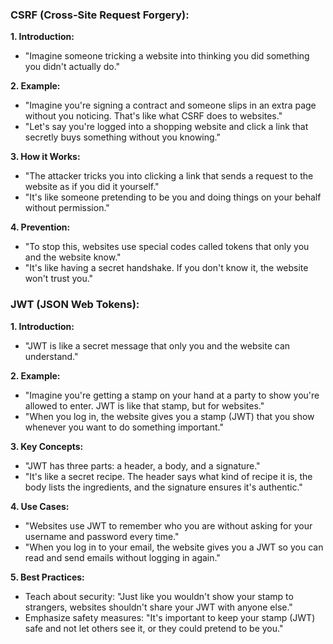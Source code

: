### CSRF (Cross-Site Request Forgery):

**1. Introduction:**
   -  "Imagine someone tricking a website into thinking you did something you didn't actually do."

**2. Example:**
   -  "Imagine you're signing a contract and someone slips in an extra page without you noticing. That's like what CSRF does to websites."
   -  "Let's say you're logged into a shopping website and click a link that secretly buys something without you knowing."

**3. How it Works:**
   -  "The attacker tricks you into clicking a link that sends a request to the website as if you did it yourself."
   -  "It's like someone pretending to be you and doing things on your behalf without permission."

**4. Prevention:**
   -  "To stop this, websites use special codes called tokens that only you and the website know."
   -  "It's like having a secret handshake. If you don't know it, the website won't trust you."

### JWT (JSON Web Tokens):

**1. Introduction:**
   -  "JWT is like a secret message that only you and the website can understand."

**2. Example:**
   -  "Imagine you're getting a stamp on your hand at a party to show you're allowed to enter. JWT is like that stamp, but for websites."
   -  "When you log in, the website gives you a stamp (JWT) that you show whenever you want to do something important."

**3. Key Concepts:**
   - "JWT has three parts: a header, a body, and a signature."
   -  "It's like a secret recipe. The header says what kind of recipe it is, the body lists the ingredients, and the signature ensures it's authentic."

**4. Use Cases:**
   - "Websites use JWT to remember who you are without asking for your username and password every time."
   - "When you log in to your email, the website gives you a JWT so you can read and send emails without logging in again."

**5. Best Practices:**
   - Teach about security: "Just like you wouldn't show your stamp to strangers, websites shouldn't share your JWT with anyone else."
   - Emphasize safety measures: "It's important to keep your stamp (JWT) safe and not let others see it, or they could pretend to be you."


